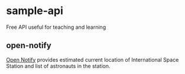 # sample-api
Free API useful for teaching and learning

## open-notify

[Open Notify](http://api.open-notify.org/) provides estimated current location of International Space Station and list of astronauts in the station. 
